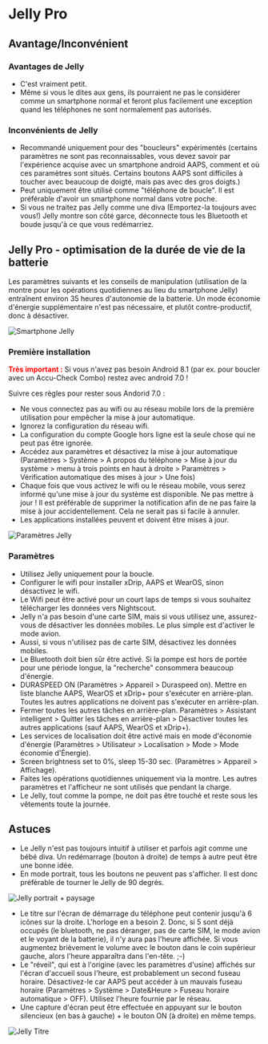 # Jelly Pro

## Avantage/Inconvénient

### Avantages de Jelly

* C'est vraiment petit.
* Même si vous le dites aux gens, ils pourraient ne pas le considérer comme un smartphone normal et feront plus facilement une exception quand les téléphones ne sont normalement pas autorisés.

### Inconvénients de Jelly

* Recommandé uniquement pour des "boucleurs" expérimentés (certains paramètres ne sont pas reconnaissables, vous devez savoir par l'expérience acquise avec un smartphone android AAPS, comment et où ces paramètres sont situés. Certains boutons AAPS sont difficiles à toucher avec beaucoup de doigté, mais pas avec des gros doigts.)
* Peut uniquement être utilisé comme "téléphone de boucle". Il est préférable d'avoir un smartphone normal dans votre poche. 
* Si vous ne traitez pas Jelly comme une diva (Emportez-la toujours avec vous!) Jelly montre son côté garce, déconnecte tous les Bluetooth et boude jusqu'à ce que vous redémarriez. 

## Jelly Pro - optimisation de la durée de vie de la batterie

Les paramètres suivants et les conseils de manipulation (utilisation de la montre pour les opérations quotidiennes au lieu du smartphone Jelly) entraînent environ 35 heures d'autonomie de la batterie. Un mode économie d'énergie supplémentaire n'est pas nécessaire, et plutôt contre-productif, donc à désactiver.

![Smartphone Jelly](../images/jelly_01.jpg)

### Première installation

<b><font color="#FF0000">Très important :</b></font> Si vous n'avez pas besoin Android 8.1 (par ex. pour boucler avec un Accu-Check Combo) restez avec android 7.0 !

Suivre ces règles pour rester sous Andorid 7.0 :

* Ne vous connectez pas au wifi ou au réseau mobile lors de la première utilisation pour empêcher la mise à jour automatique.
* Ignorez la configuration du réseau wifi.
* La configuration du compte Google hors ligne est la seule chose qui ne peut pas être ignorée.
* Accédez aux paramètres et désactivez la mise à jour automatique (Paramètres > Système > A propos du téléphone > Mise à jour du système > menu à trois points en haut à droite > Paramètres > Vérification automatique des mises à jour > Une fois)
* Chaque fois que vous activez le wifi ou le réseau mobile, vous serez informé qu'une mise à jour du système est disponible. Ne pas mettre à jour ! Il est préférable de supprimer la notification afin de ne pas faire la mise à jour accidentellement. Cela ne serait pas si facile à annuler. 
* Les applications installées peuvent et doivent être mises à jour.

![Paramètres Jelly](../images/jelly_02.jpg)

### Paramètres

* Utilisez Jelly uniquement pour la boucle.
* Configurer le wifi pour installer xDrip, AAPS et WearOS, sinon désactivez le wifi. 
* Le Wifi peut être activé pour un court laps de temps si vous souhaitez télécharger les données vers Nightscout.
* Jelly n'a pas besoin d'une carte SIM, mais si vous utilisez une, assurez-vous de désactiver les données mobiles. Le plus simple est d'activer le mode avion.
* Aussi, si vous n'utilisez pas de carte SIM, désactivez les données mobiles.
* Le Bluetooth doit bien sûr être activé. Si la pompe est hors de portée pour une période longue, la "recherche" consommera beaucoup d'énergie.
* DURASPEED ON (Paramètres > Appareil > Duraspeed on). Mettre en liste blanche AAPS, WearOS et xDrip+ pour s'exécuter en arrière-plan. Toutes les autres applications ne doivent pas s'exécuter en arrière-plan.
* Fermer toutes les autres tâches en arrière-plan. Paramètres > Assistant intelligent > Quitter les tâches en arrière-plan > Désactiver toutes les autres applications (sauf AAPS, WearOS et xDrip+).
* Les services de localisation doit être activé mais en mode d'économie d'énergie (Paramètres > Utilisateur > Localisation > Mode > Mode économie d'Énergie).
* Screen brightness set to 0%, sleep 15-30 sec. (Paramètres > Appareil > Affichage).
* Faites les opérations quotidiennes uniquement via la montre. Les autres paramètres et l'afficheur ne sont utilisés que pendant la charge. 
* Le Jelly, tout comme la pompe, ne doit pas être touché et reste sous les vêtements toute la journée.

## Astuces

* Le Jelly n'est pas toujours intuitif à utiliser et parfois agit comme une bébé diva. Un redémarrage (bouton à droite) de temps à autre peut être une bonne idée.
* En mode portrait, tous les boutons ne peuvent pas s'afficher. Il est donc préfèrable de tourner le Jelly de 90 degrés.

![Jelly portrait + paysage](../images/jelly_04.jpg)

* Le titre sur l'écran de démarrage du téléphone peut contenir jusqu'à 6 icônes sur la droite. L'horloge en a besoin 2. Donc, si 5 sont déjà occupés (le bluetooth, ne pas déranger, pas de carte SIM, le mode avion et le voyant de la batterie), il n'y aura pas l'heure affichée. Si vous augmentez brièvement le volume avec le bouton dans le coin supérieur gauche, alors l'heure apparaîtra dans l'en-tête. ;-)
* Le "réveil", qui est à l'origine (avec les paramètres d'usine) affichés sur l'écran d'accueil sous l'heure, est probablement un second fuseau horaire. Désactivez-le car AAPS peut accéder à un mauvais fuseau horaire (Paramétres > Système > Date&Heure > Fuseau horaire automatique > OFF). Utilisez l'heure fournie par le réseau.
* Une capture d'écran peut être effectuée en appuyant sur le bouton silencieux (en bas à gauche) + le bouton ON (à droite) en même temps. 

![Jelly Titre](../images/jelly_03.png)